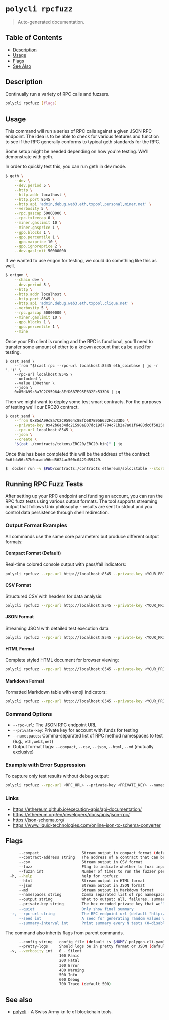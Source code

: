 # `polycli rpcfuzz`

> Auto-generated documentation.

## Table of Contents

- [Description](#description)
- [Usage](#usage)
- [Flags](#flags)
- [See Also](#see-also)

## Description

Continually run a variety of RPC calls and fuzzers.

```bash
polycli rpcfuzz [flags]
```

## Usage

This command will run a series of RPC calls against a given JSON RPC endpoint. The idea is to be able to check for various features and function to see if the RPC generally conforms to typical geth standards for the RPC.

Some setup might be needed depending on how you're testing. We'll demonstrate with geth.

In order to quickly test this, you can run geth in dev mode.

```bash
$ geth \
    --dev \
    --dev.period 5 \
    --http \
    --http.addr localhost \
    --http.port 8545 \
    --http.api 'admin,debug,web3,eth,txpool,personal,miner,net' \
    --verbosity 5 \
    --rpc.gascap 50000000 \
    --rpc.txfeecap 0 \
    --miner.gaslimit 10 \
    --miner.gasprice 1 \
    --gpo.blocks 1 \
    --gpo.percentile 1 \
    --gpo.maxprice 10 \
    --gpo.ignoreprice 2 \
    --dev.gaslimit 50000000
```

If we wanted to use erigon for testing, we could do something like this as well.

```bash
$ erigon \
    --chain dev \
    --dev.period 5 \
    --http \
    --http.addr localhost \
    --http.port 8545 \
    --http.api 'admin,debug,web3,eth,txpool,clique,net' \
    --verbosity 5 \
    --rpc.gascap 50000000 \
    --miner.gaslimit 10 \
    --gpo.blocks 1 \
    --gpo.percentile 1 \
    --mine
```

Once your Eth client is running and the RPC is functional, you'll need to transfer some amount of ether to a known account that ca be used for testing.

```
$ cast send \
    --from "$(cast rpc --rpc-url localhost:8545 eth_coinbase | jq -r '.')" \
    --rpc-url localhost:8545 \
    --unlocked \
    --value 100ether \
    --json \
    0x85dA99c8a7C2C95964c8EfD687E95E632Fc533D6 | jq
```

Then we might want to deploy some test smart contracts. For the purposes of testing we'll our ERC20 contract.

```bash
$ cast send \
    --from 0x85dA99c8a7C2C95964c8EfD687E95E632Fc533D6 \
    --private-key 0x42b6e34dc21598a807dc19d7784c71b2a7a01f6480dc6f58258f78e539f1a1fa \
    --rpc-url localhost:8545 \
    --json \
    --create \
    "$(cat ./contracts/tokens/ERC20/ERC20.bin)" | jq
```

Once this has been completed this will be the address of the contract: `0x6fda56c57b0acadb96ed5624ac500c0429d59429`.

```bash
$  docker run -v $PWD/contracts:/contracts ethereum/solc:stable --storage-layout /contracts/tokens/ERC20/ERC20.sol
```

## Running RPC Fuzz Tests

After setting up your RPC endpoint and funding an account, you can run the RPC fuzz tests using various output formats. The tool supports streaming output that follows Unix philosophy - results are sent to stdout and you control data persistence through shell redirection.

### Output Format Examples

All commands use the same core parameters but produce different output formats:

#### Compact Format (Default)
Real-time colored console output with pass/fail indicators:
```bash
polycli rpcfuzz --rpc-url http://localhost:8545 --private-key <YOUR_PRIVATE_KEY> --namespaces eth,web3,net --compact > results.txt
```

#### CSV Format
Structured CSV with headers for data analysis:
```bash
polycli rpcfuzz --rpc-url http://localhost:8545 --private-key <YOUR_PRIVATE_KEY> --namespaces eth,web3,net --csv > results.csv
```

#### JSON Format
Streaming JSON with detailed test execution data:
```bash
polycli rpcfuzz --rpc-url http://localhost:8545 --private-key <YOUR_PRIVATE_KEY> --namespaces eth,web3,net --json > results.json
```

#### HTML Format
Complete styled HTML document for browser viewing:
```bash
polycli rpcfuzz --rpc-url http://localhost:8545 --private-key <YOUR_PRIVATE_KEY> --namespaces eth,web3,net --html > results.html
```

#### Markdown Format
Formatted Markdown table with emoji indicators:
```bash
polycli rpcfuzz --rpc-url http://localhost:8545 --private-key <YOUR_PRIVATE_KEY> --namespaces eth,web3,net --md > results.md
```

### Command Options

- `--rpc-url`: The JSON RPC endpoint URL
- `--private-key`: Private key for account with funds for testing
- `--namespaces`: Comma-separated list of RPC method namespaces to test (e.g., `eth,web3,net`)
- Output format flags: `--compact`, `--csv`, `--json`, `--html`, `--md` (mutually exclusive)

### Example with Error Suppression

To capture only test results without debug output:
```bash
polycli rpcfuzz --rpc-url <RPC_URL> --private-key <PRIVATE_KEY> --namespaces eth,web3,net --json 2>/dev/null > clean_results.json
```

### Links

- https://ethereum.github.io/execution-apis/api-documentation/
- https://ethereum.org/en/developers/docs/apis/json-rpc/
- https://json-schema.org/
- https://www.liquid-technologies.com/online-json-to-schema-converter

## Flags

```bash
      --compact                   Stream output in compact format (default)
      --contract-address string   The address of a contract that can be used for testing. If not specified, a contract will be deployed automatically.
      --csv                       Stream output in CSV format
      --fuzz                      Flag to indicate whether to fuzz input or not.
      --fuzzn int                 Number of times to run the fuzzer per test. (default 100)
  -h, --help                      help for rpcfuzz
      --html                      Stream output in HTML format
      --json                      Stream output in JSON format
      --md                        Stream output in Markdown format
      --namespaces string         Comma separated list of rpc namespaces to test (default "eth,web3,net,debug,raw")
      --output string             What to output: all, failures, summary (default "all")
      --private-key string        The hex encoded private key that we'll use to sending transactions (default "42b6e34dc21598a807dc19d7784c71b2a7a01f6480dc6f58258f78e539f1a1fa")
      --quiet                     Only show final summary
  -r, --rpc-url string            The RPC endpoint url (default "http://localhost:8545")
      --seed int                  A seed for generating random values within the fuzzer (default 123456)
      --summary-interval int      Print summary every N tests (0=disabled)
```

The command also inherits flags from parent commands.

```bash
      --config string   config file (default is $HOME/.polygon-cli.yaml)
      --pretty-logs     Should logs be in pretty format or JSON (default true)
  -v, --verbosity int   0 - Silent
                        100 Panic
                        200 Fatal
                        300 Error
                        400 Warning
                        500 Info
                        600 Debug
                        700 Trace (default 500)
```

## See also

- [polycli](polycli.md) - A Swiss Army knife of blockchain tools.
